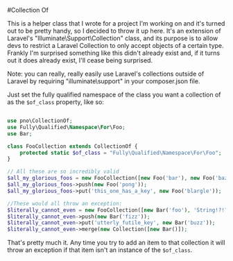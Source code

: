 #Collection Of

This is a helper class that I wrote for a project I'm working on and it's turned out to be pretty handy, so I decided to throw it up here. It's an extension of Laravel's "Illuminate\Support\Collection" class, and its purpose is to allow devs to restrict a Laravel Collection to only accept objects of a certain type. Frankly I'm surprised something like this didn't already exist and, if it turns out it does already exist, I'll cease being surprised.

Note: you can really, really easily use Laravel's collections outside of Laravel by requiring "illuminate\support" in your composer.json file.

Just set the fully qualified namespace of the class you want a collection of as the `$of_class` property, like so:

```php

use pno\CollectionOf;
use Fully\Qualified\Namespace\For\Foo;
use Bar;

class FooCollection extends CollectionOf {
    protected static $of_class = "Fully\Qualified\Namespace\For\Foo";
}

// All these are so incredibly valid
$all_my_glorious_foos = new FooCollection([new Foo('bar'), new Foo('baz'), new Foo('ping')]);
$all_my_glorious_foos->push(new Foo('pong'));
$all_my_glorious_foos->put('this_one_has_a_key', new Foo('blargle'));

//These would all throw an exception:
$literally_cannot_even = new FooCollection([new Bar('foo'), 'String!?!?', ['array???'], 12345]);
$literally_cannot_even->push(new Bar('fizz'));
$literally_cannot_even->put('utterly_futile_key', new Bar('buzz'));
$literally_cannot_even->merge(new Collection([new Bar()]);

```

That's pretty much it. Any time you try to add an item to that collection it will throw an exception if that item isn't an instance of the `$of_class`.
